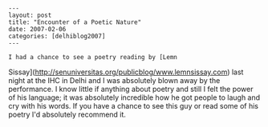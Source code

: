 
    ---
    layout: post
    title: "Encounter of a Poetic Nature"
    date: 2007-02-06
    categories: [delhiblog2007]
    ---

    I had a chance to see a poetry reading by [Lemn
Sissay](http://senuniversitas.org/publicblog/www.lemnsissay.com) last night at
the IHC in Delhi and I was absolutely blown away by the performance. I know
little if anything about poetry and still I felt the power of his language; it
was absolutely incredible how he got people to laugh and cry with his words.
If you have a chance to see this guy or read some of his poetry I'd absolutely
recommend it.

